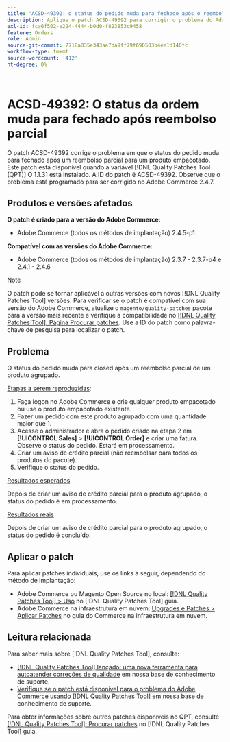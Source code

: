 ```yaml
---
title: "ACSD-49392: o status do pedido muda para fechado após o reembolso parcial"
description: Aplique o patch ACSD-49392 para corrigir o problema do Adobe Commerce em que o status do pedido muda para fechado após um reembolso parcial para um produto empacotado.
exl-id: fca6f502-e224-4444-b0d0-f823853c9458
feature: Orders
role: Admin
source-git-commit: 7718a835e343ae7da9ff79f690503b4ee1d140fc
workflow-type: tm+mt
source-wordcount: '412'
ht-degree: 0%

---
```


# ACSD-49392: O status da ordem muda para fechado após reembolso parcial

O patch ACSD-49392 corrige o problema em que o status do pedido muda para fechado após um reembolso parcial para um produto empacotado. Este patch está disponível quando a variável [!DNL Quality Patches Tool (QPT)] O 1.1.31 está instalado. A ID do patch é ACSD-49392. Observe que o problema está programado para ser corrigido no Adobe Commerce 2.4.7.

## Produtos e versões afetados

**O patch é criado para a versão do Adobe Commerce:**

* Adobe Commerce (todos os métodos de implantação) 2.4.5-p1

**Compatível com as versões do Adobe Commerce:**

* Adobe Commerce (todos os métodos de implantação) 2.3.7 - 2.3.7-p4 e 2.4.1 - 2.4.6

>[!NOTE]
>
>O patch pode se tornar aplicável a outras versões com novos [!DNL Quality Patches Tool] versões. Para verificar se o patch é compatível com sua versão do Adobe Commerce, atualize o `magento/quality-patches` pacote para a versão mais recente e verifique a compatibilidade no [[!DNL Quality Patches Tool]: Página Procurar patches](https://experienceleague.adobe.com/tools/commerce-quality-patches/index.html). Use a ID do patch como palavra-chave de pesquisa para localizar o patch.

## Problema

O status do pedido muda para closed após um reembolso parcial de um produto agrupado.

<u>Etapas a serem reproduzidas</u>:

1. Faça logon no Adobe Commerce e crie qualquer produto empacotado ou use o produto empacotado existente.
1. Fazer um pedido com este produto agrupado com uma quantidade maior que 1.
1. Acesse o administrador e abra o pedido criado na etapa 2 em **[!UICONTROL Sales]** > **[!UICONTROL Order]** e criar uma fatura. Observe o status do pedido. Estará em processamento.
1. Criar um aviso de crédito parcial (não reembolsar para todos os produtos do pacote).
1. Verifique o status do pedido.

<u>Resultados esperados</u>

Depois de criar um aviso de crédito parcial para o produto agrupado, o status do pedido é em processamento.

<u>Resultados reais</u>

Depois de criar um aviso de crédito parcial para o produto agrupado, o status do pedido é concluído.

## Aplicar o patch

Para aplicar patches individuais, use os links a seguir, dependendo do método de implantação:

* Adobe Commerce ou Magento Open Source no local: [[!DNL Quality Patches Tool] > Uso](https://experienceleague.adobe.com/docs/commerce-operations/tools/quality-patches-tool/usage.html) no [!DNL Quality Patches Tool] guia.
* Adobe Commerce na infraestrutura em nuvem: [Upgrades e Patches > Aplicar Patches](https://experienceleague.adobe.com/docs/commerce-cloud-service/user-guide/develop/upgrade/apply-patches.html) no guia do Commerce na infraestrutura em nuvem.

## Leitura relacionada

Para saber mais sobre [!DNL Quality Patches Tool], consulte:

* [[!DNL Quality Patches Tool] lançado: uma nova ferramenta para autoatender correções de qualidade](/help/announcements/adobe-commerce-announcements/magento-quality-patches-released-new-tool-to-self-serve-quality-patches.md) em nossa base de conhecimento de suporte.
* [Verifique se o patch está disponível para o problema do Adobe Commerce usando [!DNL Quality Patches Tool]](/help/support-tools/patches-available-in-qpt-tool/check-patch-for-magento-issue-with-magento-quality-patches.md) em nossa base de conhecimento de suporte.

Para obter informações sobre outros patches disponíveis no QPT, consulte [[!DNL Quality Patches Tool]: Procurar patches](https://experienceleague.adobe.com/tools/commerce-quality-patches/index.html) no [!DNL Quality Patches Tool] guia.
